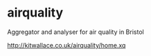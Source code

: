 # airquality
Aggregator and analyser for air quality in Bristol


http://kitwallace.co.uk/airquality/home.xq
